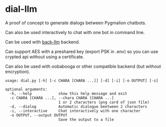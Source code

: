 # dial-llm

A proof of concept to generate dialogs between Pygmalion chatbots.

Can also be used interactively to chat with one bot in command line.

Can be used with [back-llm](https://github.com/RachelEwe/back-llm) backend.

Can support AES with a preshared key (export PSK in .env) so you can use crypted api without using a certificate.

Can also be used with oobabooga or other compatible backend (but without encryption).

```
usage: dial.py [-h] [-c CHARA [CHARA ...]] [-d] [-i] [-o OUTPUT] [-s]

optional arguments:
  -h, --help            show this help message and exit
  -c CHARA [CHARA ...], --chara CHARA [CHARA ...]
                        1 or 2 characters (png card of json file)
  -d, --dialog          Automatic dialogue beetween 2 characters
  -i, --interactive     Chat interactively with one character
  -o OUTPUT, --output OUTPUT
                        Save the output to a file
```
